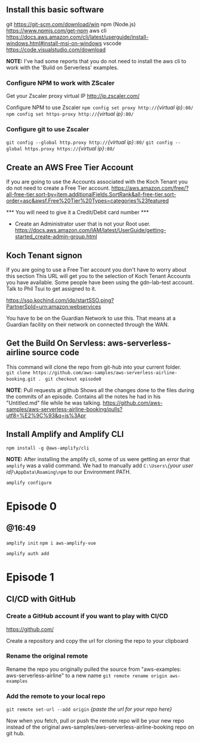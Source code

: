 
## Install this basic software
git                 https://git-scm.com/download/win
npm (Node.js)       https://www.npmjs.com/get-npm
aws cli             https://docs.aws.amazon.com/cli/latest/userguide/install-windows.html#install-msi-on-windows
vscode              https://code.visualstudio.com/download

**NOTE:** I've had some reports that you do not need to install the aws cli to work with the 'Build on Serverless' examples.

### Configure NPM to work with ZScaler
Get your Zscaler proxy virtual IP
http://ip.zscaler.com/

Configure NPM to use Zscaler
`npm config set proxy http://`_{virtual ip}_`:80/`
`npm config set https-proxy http://`_{virtual ip}_`:80/`


### Configure git to use Zscaler
`git config --global http.proxy http://`_{virtual ip}_`:80/`
`git config --global https.proxy https://`_{virtual ip}_`:80/`

## Create an AWS Free Tier Account 
If you are going to use the Accounts associated with the Koch Tenant you do not need to create a Free Tier account.
https://aws.amazon.com/free/?all-free-tier.sort-by=item.additionalFields.SortRank&all-free-tier.sort-order=asc&awsf.Free%20Tier%20Types=categories%23featured

*** You will need to give it a Credit/Debit card number ***
- Create an Administrator user that is not your Root user.
https://docs.aws.amazon.com/IAM/latest/UserGuide/getting-started_create-admin-group.html

## Koch Tenant signon
If you are going to use a Free Tier account you don't have to worry about this section
This URL will get you to the selection of Koch Tenant Accounts you have available.  Some people have been using the gdn-lab-test account.  
Talk to Phil Tsui to get assigned to it.  

https://sso.kochind.com/idp/startSSO.ping?PartnerSpId=urn:amazon:webservices

You have to be on the Guardian Network to use this.  That means at a Guardian facility on their network on connected through the WAN.

## Get the Build On Servless: aws-serverless-airline source code
This command will clone the repo from git-hub into your current folder.  
`git clone https://github.com/aws-samples/aws-serverless-airline-booking.git . `
`git checkout episode0`

**NOTE**: Pull requests at github
Shows all the changes done to the files during the commits of an episode. 
Contains all the notes he had in his "Untitled.md" file while he was talking. 
https://github.com/aws-samples/aws-serverless-airline-booking/pulls?utf8=%E2%9C%93&q=is%3Apr


## Install Amplify and Amplify CLI
`npm install -g @aws-amplify/cli`

**NOTE:** After installing the amplify cli, some of us were getting an error that `amplify` was a valid command.  We had to manually add 
`C:\Users\`_{your user id}_`\AppData\Roaming\npm` to our Environment PATH.

`amplify configure`

# Episode 0
## @16:49 
`amplify init`
`npm i aws-amplify-vue`

`amplify auth add`


# Episode 1

## CI/CD with GitHub

### Create a GitHub account if you want to play with CI/CD
https://github.com/

Create a repository and copy the url for cloning the repo to your clipboard
### Rename the original remote 
Rename the repo you originally pulled the source from "aws-examples: aws-serverless-airline" to a new name
`git remote rename origin aws-examples`

### Add the remote to your local repo
`git remote set-url --add origin` _{paste the url for your repo here}_

Now when you fetch, pull or push the remote repo will be your new repo instead of the original aws-samples/aws-serverless-airline-booking repo on git hub.


